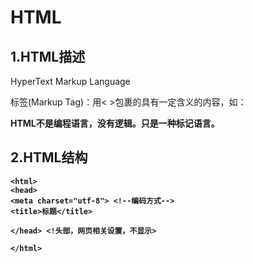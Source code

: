 # HTML

## 1.HTML描述  
HyperText Markup Language

标签(Markup Tag)：用< >包裹的具有一定含义的内容，如：<strong>  </storng>

HTML不是编程语言，没有逻辑。只是一种标记语言。

## 2.HTML结构
```
<html>
<head>
<meta charset="utf-8"> <!--编码方式-->
<title>标题</title>

</head> <!头部，网页相关设置，不显示>

</html>
```

